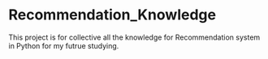 # Recommendation_Knowledge
This project is for collective all the knowledge for Recommendation system in Python for my futrue studying.
